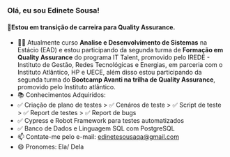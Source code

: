 ### Olá, eu sou Edinete Sousa!

#### 🐞Estou em transição de carreira para Quality Assurance. 

- 👩‍💻 Atualmente curso **Analise e Desenvolvimento de Sistemas** na Estácio (EAD) e estou participando da segunda turma de **Formação em Quality Assurance** do programa IT Talent, promovido pelo IREDE - Instituto de Gestão, Redes Tecnológicas e Energias, em parceria com o Instituto Atlântico, HP e UECE, além disso estou participando da segunda turma do **Bootcamp Avanti na trilha de Quality Assurance**, promovido pelo Instituto atlântico.
- 📚 Conhecimentos Adquiridos:
- ✅ Criação de plano de testes > ✅ Cenáros de teste > ✅ Script de teste > ✅ Report de testes > ✅ Report de bugs
- ✅ Cypress e Robot Framework para testes automatizados
- ✅ Banco de Dados e Linguagem SQL com PostgreSQL
- 📫 Contate-me pelo e-mail: edinetesousaqa@gmail.com
- 😄 Pronomes: Ela/ Dela
